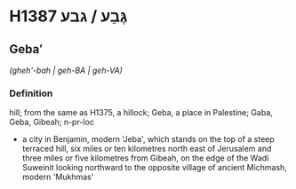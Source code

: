 # H1387 גֶּבַע / גבע

## Gebaʻ

_(gheh'-bah | ɡeh-BA | ɡeh-VA)_

### Definition

hill; from the same as H1375, a hillock; Geba, a place in Palestine; Gaba, Geba, Gibeah; n-pr-loc

- a city in Benjamin, modern 'Jeba', which stands on the top of a steep terraced hill, six miles or ten kilometres north east of Jerusalem and three miles or five kilometres from Gibeah, on the edge of the Wadi Suweinit looking northward to the opposite village of ancient Michmash, modern 'Mukhmas'
